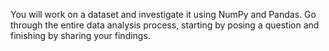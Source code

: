 You will work on a dataset and investigate it using NumPy and Pandas. Go through the entire data analysis process, starting by posing a question and finishing by sharing your findings.